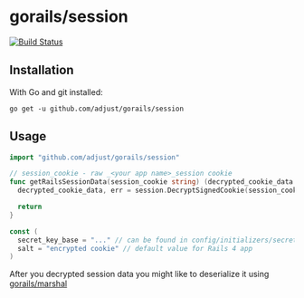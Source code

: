gorails/session
===============

[![Build Status](https://travis-ci.org/adjust/gorails.png)](https://travis-ci.org/adjust/gorails)

## Installation

With Go and git installed:

```
go get -u github.com/adjust/gorails/session
```

## Usage

```go
import "github.com/adjust/gorails/session"

// session_cookie - raw _<your app name>_session cookie
func getRailsSessionData(session_cookie string) (decrypted_cookie_data []byte, err error) {
  decrypted_cookie_data, err = session.DecryptSignedCookie(session_cookie, secret_key_base, salt)

  return
}

const (
  secret_key_base = "..." // can be found in config/initializers/secret_token.rb
  salt = "encrypted cookie" // default value for Rails 4 app
)
```

After you decrypted session data you might like to deserialize it using [gorails/marshal](https://github.com/adjust/gorails/tree/master/marshal)
